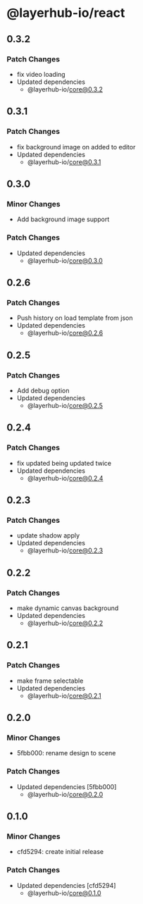 # @layerhub-io/react

## 0.3.2

### Patch Changes

- fix video loading
- Updated dependencies
  - @layerhub-io/core@0.3.2

## 0.3.1

### Patch Changes

- fix background image on added to editor
- Updated dependencies
  - @layerhub-io/core@0.3.1

## 0.3.0

### Minor Changes

- Add background image support

### Patch Changes

- Updated dependencies
  - @layerhub-io/core@0.3.0

## 0.2.6

### Patch Changes

- Push history on load template from json
- Updated dependencies
  - @layerhub-io/core@0.2.6

## 0.2.5

### Patch Changes

- Add debug option
- Updated dependencies
  - @layerhub-io/core@0.2.5

## 0.2.4

### Patch Changes

- fix updated being updated twice
- Updated dependencies
  - @layerhub-io/core@0.2.4

## 0.2.3

### Patch Changes

- update shadow apply
- Updated dependencies
  - @layerhub-io/core@0.2.3

## 0.2.2

### Patch Changes

- make dynamic canvas background
- Updated dependencies
  - @layerhub-io/core@0.2.2

## 0.2.1

### Patch Changes

- make frame selectable
- Updated dependencies
  - @layerhub-io/core@0.2.1

## 0.2.0

### Minor Changes

- 5fbb000: rename design to scene

### Patch Changes

- Updated dependencies [5fbb000]
  - @layerhub-io/core@0.2.0

## 0.1.0

### Minor Changes

- cfd5294: create initial release

### Patch Changes

- Updated dependencies [cfd5294]
  - @layerhub-io/core@0.1.0
